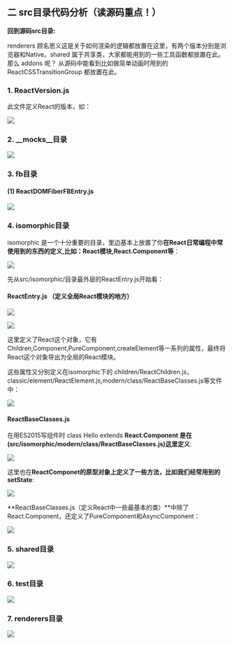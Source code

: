 ## 二 src目录代码分析（读源码重点！）

**回到源码src目录:**

renderers 顾名思义这是关于如何渲染的逻辑都放置在这里，有两个版本分别是浏览器和Native。shared 属于共享类，大家都能用到的一些工具函数都放置在此。那么 addons 呢？ 从源码中能看到比如做简单动画时用到的 ReactCSSTransitionGroup 都放置在此。

### 1. ReactVersion.js

此文件定义React的版本，如：

![](/assets/asdfasfavavfava.png)

### 2. __mocks__目录
![](/assets/WX20170810-1668727@2x.png)

### 3. fb目录

#### (1) ReactDOMFiberFBEntry.js

![](/assets/WX20170810-140838@2x.png)


### 4. isomorphic目录
isomorphic 是一个十分重要的目录，里边基本上放置了你**在React日常编程中常使用到的东西的定义,比如：React模块,React.Component等**：

![](/assets/WX20170810-141121@2x.png)

先从src/isomorphic/目录最外层的ReactEntry.js开始看：

#### ReactEntry.js （定义全局React模块的地方）

![](/assets/WX20170929-194323@2x.png)

![](/assets/WX20170929-194836@2x.png)

这里定义了React这个对象，它有Children,Component,PureComponent,createElement等一系列的属性，最终将React这个对象导出为全局的React模块。

这些属性又分别定义在isomorphic下的 children/ReactChildren.js，classic/element/ReactElement.js,modern/class/ReactBaseClasses.js等文件中：

![](/assets/WX20170929-195306@2x.png)


#### ReactBaseClasses.js
在用ES2015写组件时 class Hello extends **React.Component 是在(src/isomorphic/modern/class/ReactBaseClasses.js)这里定义**:

![](/assets/reactcomponentdifine.png)

这里也在**ReactComponet的原型对象上定义了一些方法，比如我们经常用到的setState**:

![](/assets/reactsetstatefuncdef.png)

**ReactBaseClasses.js（定义React中一些最基本的类）**中除了React.Component，还定义了PureComponent和AsyncComponent：

![](/assets/WX20170929-193020@2x.png)




### 5. shared目录
![](/assets/WX20170810-141424@2x.png)

### 6. test目录
![](/assets/WX20170810-141450@2x.png)

### 7. renderers目录

![](/assets/WX20170810-142543@2x.png)






























